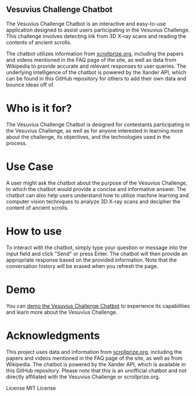 ## Vesuvius Challenge Chatbot
The Vesuvius Challenge Chatbot is an interactive and easy-to-use application designed to assist users participating in the Vesuvius Challenge. This challenge involves detecting ink from 3D X-ray scans and reading the contents of ancient scrolls.

The chatbot utilizes information from [scrollprize.org](https://scrollprize.org/), including the papers and videos mentioned in the FAQ page of the site, as well as data from Wikipedia to provide accurate and relevant responses to user queries. The underlying intelligence of the chatbot is powered by the Xander API, which can be found in this GitHub repository for others to add their own data and bounce ideas off of.

# Who is it for?
The Vesuvius Challenge Chatbot is designed for contestants participating in the Vesuvius Challenge, as well as for anyone interested in learning more about the challenge, its objectives, and the technologies used in the process.

# Use Case
A user might ask the chatbot about the purpose of the Vesuvius Challenge, to which the chatbot would provide a concise and informative answer. The chatbot can also help users understand how to utilize machine learning and computer vision techniques to analyze 3D X-ray scans and decipher the content of ancient scrolls.

# How to use
To interact with the chatbot, simply type your question or message into the input field and click "Send" or press Enter. The chatbot will then provide an appropriate response based on the provided information. Note that the conversation history will be erased when you refresh the page.

# Demo
You can [demo the Vesuvius Challenge Chatbot](https://vesuvius-challenge-chatbot.nztinversive.repl.co/) to experience its capabilities and learn more about the Vesuvius Challenge.

# Acknowledgments
This project uses data and information from [scrollprize.org](https://scrollprize.org/), including the papers and videos mentioned in the FAQ page of the site, as well as from Wikipedia. The chatbot is powered by the Xander API, which is available in this GitHub repository. Please note that this is an unofficial chatbot and not directly affiliated with the Vesuvius Challenge or scrollprize.org.

License
MIT License
